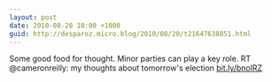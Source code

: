 ```yaml
---
layout: post
date: 2010-08-20 10:00 +1000
guid: http://desparoz.micro.blog/2010/08/20/t21647638851.html
---
```

Some good food for thought. Minor parties can play a key role. RT @cameronreilly: my thoughts about tomorrow's election [bit.ly/bnolRZ](http://bit.ly/bnolRZ)
